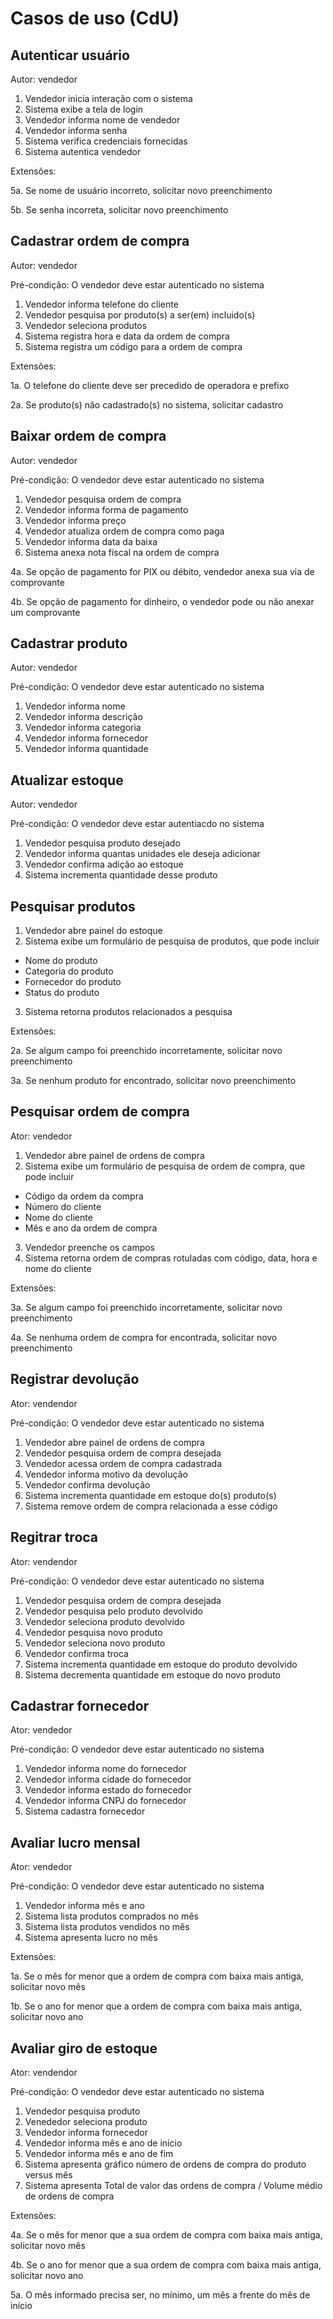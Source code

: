 # Casos de uso (CdU)

## Autenticar usuário

Autor: vendedor

1. Vendedor inicia interação com o sistema
2. Sistema exibe a tela de login
3. Vendedor informa nome de vendedor
4. Vendedor informa senha
5. Sistema verifica credenciais fornecidas
6. Sistema autentica vendedor

Extensões:

5a. Se nome de usuário incorreto, solicitar novo preenchimento

5b. Se senha incorreta, solicitar novo preenchimento

## Cadastrar ordem de compra

Autor: vendedor

Pré-condição: O vendedor deve estar autenticado no sistema

1. Vendedor informa telefone do cliente
2. Vendedor pesquisa por produto(s) a ser(em) incluido(s)
3. Vendedor seleciona produtos
4. Sistema registra hora e data da ordem de compra
5. Sistema registra um código para a ordem de compra

Extensões:

1a. O telefone do cliente deve ser precedido de operadora e prefixo

2a. Se produto(s) não cadastrado(s) no sistema, solicitar cadastro

## Baixar ordem de compra

Autor: vendedor

Pré-condição: O vendedor deve estar autenticado no sistema

1. Vendedor pesquisa ordem de compra
2. Vendedor informa forma de pagamento
3. Vendedor informa preço
4. Vendedor atualiza ordem de compra como paga
5. Vendedor informa data da baixa
6. Sistema anexa nota fiscal na ordem de compra

4a. Se opção de pagamento for PIX ou débito, vendedor anexa sua via de comprovante

4b. Se opção de pagamento for dinheiro, o vendedor pode ou não anexar um comprovante

## Cadastrar produto

Autor: vendedor

Pré-condição: O vendedor deve estar autenticado no sistema

1. Vendedor informa nome
2. Vendedor informa descrição
3. Vendedor informa categoria
4. Vendedor informa fornecedor
5. Vendedor informa quantidade

## Atualizar estoque

Autor: vendedor

Pré-condição: O vendedor deve estar autentiacdo no sistema

1. Vendedor pesquisa produto desejado
2. Vendedor informa quantas unidades ele deseja adicionar
3. Vendedor confirma adição ao estoque
4. Sistema incrementa quantidade desse produto

## Pesquisar produtos

1. Vendedor abre painel do estoque
2. Sistema exibe um formulário de pesquisa de produtos, que pode incluir
- Nome do produto
- Categoria do produto
- Fornecedor do produto
- Status do produto
3. Sistema retorna produtos relacionados a pesquisa

Extensões:

2a. Se algum campo foi preenchido incorretamente, solicitar novo preenchimento

3a. Se nenhum produto for encontrado, solicitar novo preenchimento

## Pesquisar ordem de compra

Ator: vendedor

1. Vendedor abre painel de ordens de compra
2. Sistema exibe um formulário de pesquisa de ordem de compra, que pode incluir
- Código da ordem da compra
- Número do cliente
- Nome do cliente
- Mês e ano da ordem de compra
3. Vendedor preenche os campos
4. Sistema retorna ordem de compras rotuladas com código, data, hora e nome do cliente

Extensões:

3a. Se algum campo foi preenchido incorretamente, solicitar novo preenchimento

4a. Se nenhuma ordem de compra for encontrada, solicitar novo preenchimento

## Registrar devolução 

Ator: vendendor

Pré-condição: O vendedor deve estar autenticado no sistema

1. Vendedor abre painel de ordens de compra
2. Vendedor pesquisa ordem de compra desejada
3. Vendedor acessa ordem de compra cadastrada
4. Vendedor informa motivo da devolução
5. Vendedor confirma devolução
6. Sistema incrementa quantidade em estoque do(s) produto(s)
7. Sistema remove ordem de compra relacionada a esse código

## Regitrar troca

Ator: vendendor

Pré-condição: O vendedor deve estar autenticado no sistema

1. Vendedor pesquisa ordem de compra desejada
2. Vendedor pesquisa pelo produto devolvido
3. Vendedor seleciona produto devolvido
4. Vendedor pesquisa novo produto
5. Vendedor seleciona novo produto
6. Vendedor confirma troca
7. Sistema incrementa quantidade em estoque do produto devolvido
8. Sistema decrementa quantidade em estoque do novo produto

## Cadastrar fornecedor

Ator: vendedor

Pré-condição: O vendedor deve estar autenticado no sistema

1. Vendedor informa nome do fornecedor
2. Vendedor informa cidade do fornecedor
3. Vendedor informa estado do fornecedor
4. Vendedor informa CNPJ do fornecedor
5. Sistema cadastra fornecedor

## Avaliar lucro mensal

Ator: vendedor

Pré-condição: O vendedor deve estar autenticado no sistema

1. Vendedor informa mês e ano
2. Sistema lista produtos comprados no mês
3. Sistema lista produtos vendidos no mês
4. Sistema apresenta lucro no mês

Extensões:

1a. Se o mês for menor que a ordem de compra com baixa mais antiga, solicitar novo mês

1b. Se o ano for menor que a ordem de compra com baixa mais antiga, solicitar novo ano

## Avaliar giro de estoque

Ator: vendendor

Pré-condição: O vendedor deve estar autenticado no sistema

1. Vendedor pesquisa produto
2. Venededor seleciona produto
3. Vendedor informa fornecedor 
4. Vendedor informa mês e ano de início
5. Vendedor informa mês e ano de fim
6. Sistema apresenta gráfico número de ordens de compra do produto versus mês
7. Sistema apresenta Total de valor das ordens de compra / Volume médio de ordens de compra

Extensões:

4a. Se o mês for menor que a sua ordem de compra com baixa mais antiga, solicitar novo mês

4b. Se o ano for menor que a sua ordem de compra com baixa mais antiga, solicitar novo ano

5a. O mês informado precisa ser, no mínimo, um mês a frente do mês de início
